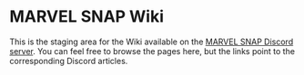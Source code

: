 # MARVEL SNAP Wiki

This is the staging area for the Wiki available on the [MARVEL SNAP Discord server](https://discord.com/channels/978545345715908668/1220446362173177938). You can feel free to browse the pages here, but the links point to the corresponding Discord articles.
